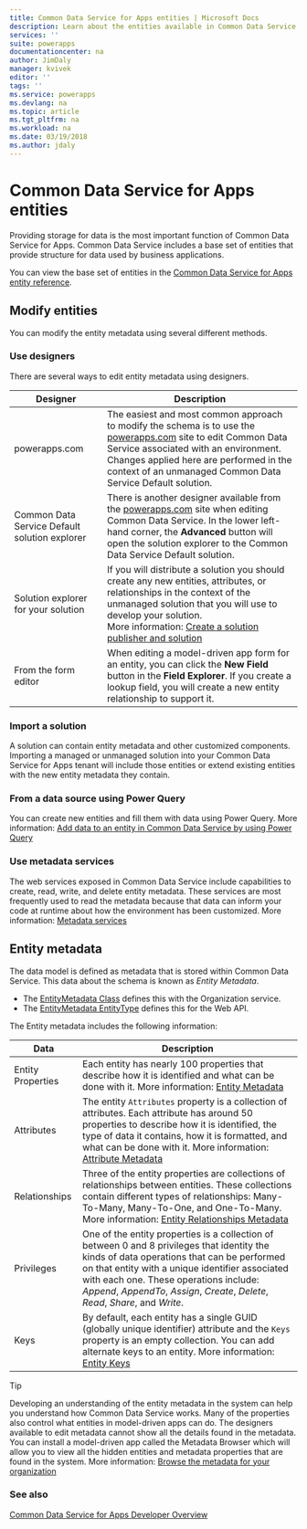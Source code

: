 ```yaml
---
title: Common Data Service for Apps entities | Microsoft Docs
description: Learn about the entities available in Common Data Service for Apps.
services: ''
suite: powerapps
documentationcenter: na
author: JimDaly
manager: kvivek
editor: ''
tags: ''
ms.service: powerapps
ms.devlang: na
ms.topic: article
ms.tgt_pltfrm: na
ms.workload: na
ms.date: 03/19/2018
ms.author: jdaly
---
```

# Common Data Service for Apps entities

Providing storage for data is the most important function of Common Data Service for Apps. Common Data Service includes a base set of entities that provide structure for data used by business applications. 

You can view the base set of entities in the [Common Data Service for Apps entity reference](reference/about-entity-reference.md).

## Modify entities

You can modify the entity metadata using several different methods.

### Use designers

There are several ways to edit entity metadata using designers.


|Designer  |Description  |
|---------|---------|
|powerapps.com|The easiest and most common approach to modify the schema is to use the [powerapps.com](https://web.powerapps.com/) site to edit Common Data Service associated with an environment. Changes applied here are performed in the context of an unmanaged Common Data Service Default solution. <!-- TODO: Add link to topic that describes this -->|
|Common Data Service Default solution explorer|There is another designer available from the [powerapps.com](https://web.powerapps.com/) site when editing Common Data Service. In the lower left-hand corner, the **Advanced** button will open the solution explorer to the Common Data Service Default solution. |
|Solution explorer for your solution |If you will distribute a solution you should create any new entities, attributes, or relationships in the context of the unmanaged solution that you will use to develop your solution. <br /> More information: [Create a solution publisher and solution](introduction-solutions.md#create-a-solution-publisher-and-solution)|
|From the form editor|When editing a model-driven app form for an entity, you can click the **New Field** button in the **Field Explorer**. If you create a lookup field, you will create a new entity relationship to support it.|

### Import a solution

A solution can contain entity metadata and other customized components. Importing a managed or unmanaged solution into your Common Data Service for Apps tenant will include those entities or extend existing entities with the new entity metadata they contain.

### From a data source using Power Query

You can create new entities and fill them with data using Power Query. More information: [Add data to an entity in Common Data Service by using Power Query](../../maker/common-data-service/data-platform-cds-newentity-pq.md)

### Use metadata services

The web services exposed in Common Data Service include capabilities to create, read, write, and delete entity metadata. These services are most frequently used to read the metadata because that data can inform your code at runtime about how the environment has been customized. More information: [Metadata services](metadata-services.md)

## Entity metadata

The data model is defined as metadata that is stored within Common Data Service. This data about the schema is known as *Entity Metadata*. 

- The [EntityMetadata Class](/dotnet/api/microsoft.xrm.sdk.metadata.entitymetadata) defines this with the Organization service. 
- The [EntityMetadata EntityType](/dynamics365/customer-engagement/web-api/entitymetadata) defines this for the Web API. 

The Entity metadata includes the following information:


|Data  |Description  |
|---------|---------|
|Entity Properties|Each entity has nearly 100 properties that describe how it is identified and what can be done with it.  More information: [Entity Metadata](entity-metadata.md)|
|Attributes|The entity `Attributes` property is a collection of attributes. Each attribute has around 50 properties to describe how it is identified, the type of data it contains, how it is formatted, and what can be done with it. More information: [Attribute Metadata](entity-attribute-metadata.md)|
|Relationships|Three of the entity properties are collections of relationships between entities. These collections contain different types of relationships: Many-To-Many, Many-To-One, and One-To-Many. More information: [Entity Relationships Metadata](entity-relationship-metadata.md)|
|Privileges|One of the entity properties is a collection of between 0 and 8 privileges that identity the kinds of data operations that can be performed on that entity with a unique identifier associated with each one. These operations include: *Append*, *AppendTo*, *Assign*, *Create*, *Delete*, *Read*, *Share*, and *Write*.|
|Keys|By default, each entity has a single GUID (globally unique identifier) attribute and the `Keys` property is an empty collection. You can add alternate keys to an entity. More information: [Entity Keys](entity-metadata.md#entity-keys)|

> [!TIP]
> Developing an understanding of the entity metadata in the system can help you understand how Common Data Service works. Many of the properties also control what entities in model-driven apps can do. The designers available to edit metadata cannot show all the details found in the metadata. You can install a model-driven app called the Metadata Browser which will allow you to view all the hidden entities and metadata properties that are found in the system. More information: [Browse the metadata for your organization](/dynamics365/customer-engagement/developer/browse-your-metadata)

### See also

[Common Data Service for Apps Developer Overview](overview.md)


